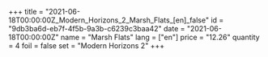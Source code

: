 +++
title = "2021-06-18T00:00:00Z_Modern_Horizons_2_Marsh_Flats_[en]_false"
id = "9db3ba6d-eb7f-4f5b-9a3b-c6239c3baa42"
date = "2021-06-18T00:00:00Z"
name = "Marsh Flats"
lang = ["en"]
price = "12.26"
quantity = 4
foil = false
set = "Modern Horizons 2"
+++

